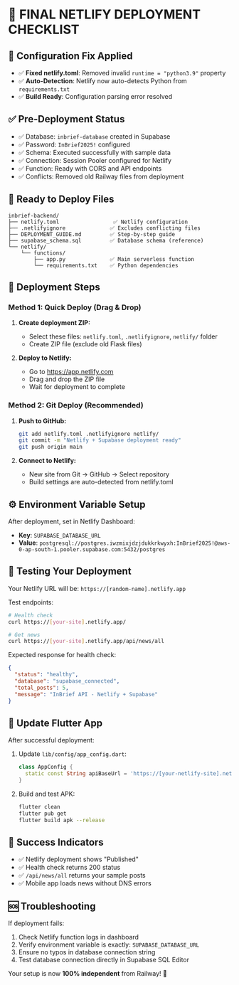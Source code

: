 # 🚀 FINAL NETLIFY DEPLOYMENT CHECKLIST

## 🔧 **Configuration Fix Applied**
- ✅ **Fixed netlify.toml**: Removed invalid `runtime = "python3.9"` property
- ✅ **Auto-Detection**: Netlify now auto-detects Python from `requirements.txt`
- ✅ **Build Ready**: Configuration parsing error resolved

## ✅ **Pre-Deployment Status**
- ✅ Database: `inbrief-database` created in Supabase
- ✅ Password: `InBrief2025!` configured
- ✅ Schema: Executed successfully with sample data
- ✅ Connection: Session Pooler configured for Netlify
- ✅ Function: Ready with CORS and API endpoints
- ✅ Conflicts: Removed old Railway files from deployment

## 🎯 **Ready to Deploy Files**
```
inbrief-backend/
├── netlify.toml                 ✅ Netlify configuration
├── .netlifyignore              ✅ Excludes conflicting files
├── DEPLOYMENT_GUIDE.md         ✅ Step-by-step guide
├── supabase_schema.sql         ✅ Database schema (reference)
└── netlify/
    └── functions/
        ├── app.py              ✅ Main serverless function
        └── requirements.txt    ✅ Python dependencies
```

## 🚀 **Deployment Steps**

### Method 1: Quick Deploy (Drag & Drop)
1. **Create deployment ZIP:**
   - Select these files: `netlify.toml`, `.netlifyignore`, `netlify/` folder
   - Create ZIP file (exclude old Flask files)
   
2. **Deploy to Netlify:**
   - Go to https://app.netlify.com
   - Drag and drop the ZIP file
   - Wait for deployment to complete

### Method 2: Git Deploy (Recommended)
1. **Push to GitHub:**
   ```bash
   git add netlify.toml .netlifyignore netlify/
   git commit -m "Netlify + Supabase deployment ready"
   git push origin main
   ```

2. **Connect to Netlify:**
   - New site from Git → GitHub → Select repository
   - Build settings are auto-detected from netlify.toml

## ⚙️ **Environment Variable Setup**

After deployment, set in Netlify Dashboard:
- **Key**: `SUPABASE_DATABASE_URL`
- **Value**: `postgresql://postgres.iwzmixjdzjdukkrkwyxh:InBrief2025!@aws-0-ap-south-1.pooler.supabase.com:5432/postgres`

## 🧪 **Testing Your Deployment**

Your Netlify URL will be: `https://[random-name].netlify.app`

Test endpoints:
```bash
# Health check
curl https://[your-site].netlify.app/

# Get news
curl https://[your-site].netlify.app/api/news/all
```

Expected response for health check:
```json
{
  "status": "healthy",
  "database": "supabase_connected",
  "total_posts": 5,
  "message": "InBrief API - Netlify + Supabase"
}
```

## 🔄 **Update Flutter App**

After successful deployment:
1. Update `lib/config/app_config.dart`:
   ```dart
   class AppConfig {
     static const String apiBaseUrl = 'https://[your-netlify-site].netlify.app';
   }
   ```

2. Build and test APK:
   ```bash
   flutter clean
   flutter pub get
   flutter build apk --release
   ```

## 🎉 **Success Indicators**
- ✅ Netlify deployment shows "Published"
- ✅ Health check returns 200 status
- ✅ `/api/news/all` returns your sample posts
- ✅ Mobile app loads news without DNS errors

## 🆘 **Troubleshooting**
If deployment fails:
1. Check Netlify function logs in dashboard
2. Verify environment variable is exactly: `SUPABASE_DATABASE_URL`
3. Ensure no typos in database connection string
4. Test database connection directly in Supabase SQL Editor

Your setup is now **100% independent** from Railway! 🎉
